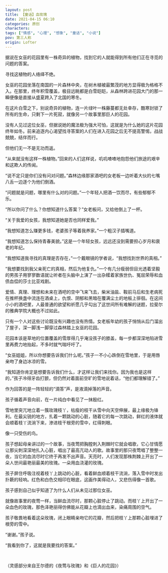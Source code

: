 ```yaml
---
layout: post
title: 【童话】血玫瑰
date: 2021-04-15 06:10
categories: 原创
characters: 
tags: ["情感", "心理", "想象", "童话", "小说"]
pov: 第三人称
origin: Lofter
---
```


据说在女巫的花园里有一株奇异的植物，找到它的人就能得到所有他们正在寻觅的问题的答案。

寻找这植物的人络绎不绝。

女巫的花园坐落在南国的一片森林中央，在树木植被最繁茂的地方显得极为格格不入。在那里，终年积雪覆盖，极目远眺都是白雪皑皑，从森林跨进花园大门的那一瞬便像是直接从盛夏跨入了北国的寒冬。

在这片白雪之下，别说奇异的植物，连一片绿叶一株藤蔓都无处幸存，酷寒封锁了所有的生命，只剩下一片死寂，就像另一个故事里那巨人的花园。

没有人见过这位女巫，但据说她的魔法极为强大可怕，这就是为什么她的这片花园终年如冬。前来追逐内心渴望找寻答案的人们在进入花园之后无不提高警惕，战战兢兢，结伴而行。

但他们无一不是无功而返。

“从来就没有这样一株植物。”回来的人们这样说，叽叽喳喳地抱怨他们旅途的艰辛和这欺人的传闻。

“说不定只是你们没有问对问题。”森林边缘那家酒吧的女老板一边听着大伙的七嘴八舌一边逐个为他们倒酒。

“问题就是问题，哪里有什么对的问题。”一个年轻人把酒一饮而尽，有些郁郁不乐。

“所以你问了什么？你想知道什么答案？”女老板问，又给他倒上了一杯。

“关于我爱的女孩，我想知道她是否也同样爱我。”

“我想知道怎么赚更多钱，老婆孩子等着我养家。”一个粗汉子插嘴道。

“我想知道怎么保持青春美貌。”这是一个年轻女孩，远远还没到需要担心岁月和衰老的年纪。

“我想知道我寻找的真理是否存在，”一个戴眼镜的学者说，“我想找到世界的真相。”

“我想要找到我父亲死亡的真相，然后为他复仇。”一个有几分瘦弱但目光透着坚毅的男孩子用寥寥数语就让听者在头脑中上演了一出杂糅着家族世仇、冤屈荣辱和血债血偿的莎士比亚戏剧。

爱情、真理、理想和未来在酒吧的空中飞来飞去，柴米油盐、鞍前马后和生老病死在推杯换盏中流连在酒桌上，仇恨、阴郁和黑暗在覆满尘土的地板上徘徊。在这间小小的酒吧里，人最普通的欲望和祈愿几乎勾出了这世间所有难解的谜题，拉斐尔的雅典学院大概也不过如此。

只有一个人对这些讨论既没有兴趣也没有热情。女老板年幼的孩子悄悄从后门溜出了屋子，深一脚浅一脚穿过森林踏上女巫的花园。

花园本该是草地的位置覆盖的雪厚得几乎淹没孩子的膝盖，每一步都深深地陷进雪里再费力地抬起，不多时就气喘吁吁了。

“女巫姐姐，所以你想要告诉我们什么呢。”孩子一不小心跌倒在雪地里，于是用唇亲吻了身边冰凉的雪。

“我知道你肯定是想要告诉我们什么，才这样让我们来找你。因为我也是这样的，”孩子冷得牙齿打颤，但仍然对着面前空旷的雪地说着话，“他们都理解错了。”

作为回答的是一阵轻轻的“滴答”声，是液滴掉落的声音。

孩子循着声音向前，在一片纯白中看见了一抹殷红。

雪地里突兀地立着一簇玫瑰枝丫，枯瘦的枝干从雪中向天空伸展，最上缘极为锋利。在最尖锐的地方，扎着一颗跳动的心脏，随着它的每一次跳动，鲜红的液体就会顺着枝丫流淌下来，渗进枝干根旁的雪中，红得刺眼。

像一只受伤的鸟。

孩子想起母亲讲过的一个故事，当夜莺把胸膛刺入荆棘时它就会唱歌，它心甘情愿让那尖刺深深地扎入心脏，唱出了最高亢动人的歌。故事里的那只夜莺唱了整整一夜，当它的血流尽时它终于再发不出声音。天亮时，人们发现那株荆棘上开出了一朵人世间最艳丽最美的玫瑰。一朵用血浇灌的玫瑰。

孩子屏住呼吸注视着枝丫上跳动的心脏，看着鲜血顺着枝干流淌，落入雪中时发出扑簌的轻响。红色和白色交相印在眼底，这画作美得动人，又悲伤得像一首歌。

孩子感到自己似乎知道了为什么人们从未见过那位女巫。

就像故事里的夜莺一样，当鲜血流尽时，那颗心脏停止了跳动。而枝丫上开出了一朵血色的玫瑰，那色泽艳丽得仿佛能从花瓣上也滴出血来，染痛周围的空气。

孩子敬畏地看着这朵玫瑰，闭上眼睛亲吻它的花瓣，然后把枝丫上那颗心脏埋进了根旁的雪中。

“谢谢。”孩子说。

“我看到你了，这就是我要找的答案。”

<br>

（灵感部分来自王尔德的《夜莺与玫瑰》和《巨人的花园》）